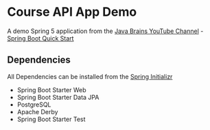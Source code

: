 # Course API App Demo

A demo Spring 5 application from the [Java Brains YouTube Channel](https://www.youtube.com/channel/UCYt1sfh5464XaDBH0oH_o7Q) - [Spring Boot Quick Start](https://www.youtube.com/watch?v=msXL2oDexqw&list=PLqq-6Pq4lTTbx8p2oCgcAQGQyqN8XeA1x)


## Dependencies
All Dependencies can be installed from the [Spring Initializr](https://start.spring.io/)

- Spring Boot Starter Web
- Spring Boot Starter Data JPA
- PostgreSQL
- Apache Derby
- Spring Boot Starter Test